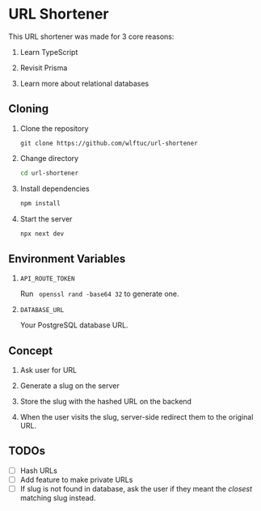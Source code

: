 # URL Shortener



This URL shortener was made for 3 core reasons:

1. Learn TypeScript

2. Revisit Prisma

3. Learn more about relational databases 

## Cloning


1. Clone the repository
    ```git
    git clone https://github.com/wlftuc/url-shortener
    ```
2. Change directory
    ```bash
    cd url-shortener
    ```
3. Install dependencies
    ```bash
    npm install 
    ```

4. Start the server
    ```bash    
    npx next dev
    ```


## Environment Variables

1. `API_ROUTE_TOKEN` 

    Run ` openssl rand -base64 32` to generate one.

2. `DATABASE_URL`

    Your PostgreSQL database URL.

## Concept 

1. Ask user for URL

2. Generate a slug on the server

3. Store the slug with the hashed URL on the backend

4. When the user visits the slug, server-side redirect them to the original URL.

## TODOs

- [ ] Hash URLs
- [ ] Add feature to make private URLs
- [ ] If slug is not found in database, ask the user if they meant the *closest* matching slug instead.